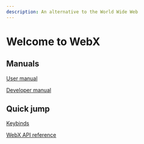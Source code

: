```yaml
---
description: An alternative to the World Wide Web
---
```


# Welcome to WebX

## Manuals

[User manual](for-users/basic-user-manual.md#first-thing-first-install-napture)

[Developer manual ](for-developers/getting-started.md#webx-developer-guide)

## Quick jump

[Keybinds](for-users/advanced-user-manual.md#keybinds)

[WebX API reference](for-developers/api-reference.md#api-reference)
